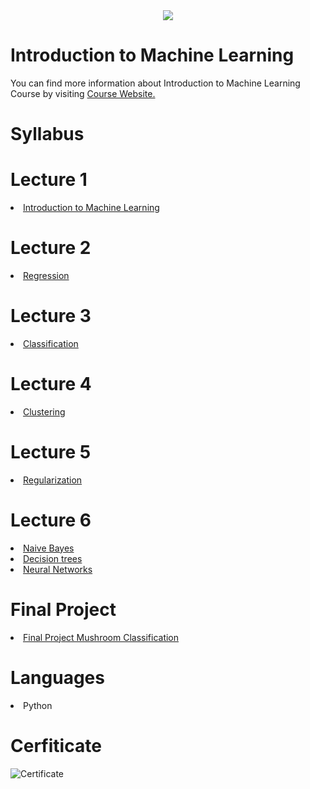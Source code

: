 <div align="center" dir="auto">
  <img src="https://github.com/globalaihub/introduction-to-machine-learning/raw/main/Decision%20Trees/img/logo.png" style="max-width: 100%;">
</div>

# Introduction to Machine Learning
<p dir="auto">You can find more information about Introduction to Machine Learning Course by visiting <a href="https://globalaihub.com/courses/introduction-to-machine-learning/" rel="nofollow">Course Website.</a></p>

# Syllabus

# Lecture 1
<li><a href="https://github.com/jiyadkhan10/Introduction-to-Machine-Learning/tree/main/Introduction%20to%20Machine%20Learning/Introduction%20to%20Machine%20Learning">Introduction to Machine Learning </a></li>

# Lecture 2
<li><a href="https://github.com/jiyadkhan10/Introduction-to-Machine-Learning/tree/main/Introduction%20to%20Machine%20Learning/Regression"> Regression </a></li>

# Lecture 3
<li><a href="https://github.com/jiyadkhan10/Introduction-to-Machine-Learning/tree/main/Introduction%20to%20Machine%20Learning/Classification"> Classification </a></li>

# Lecture 4
<li><a href="https://github.com/jiyadkhan10/Introduction-to-Machine-Learning/tree/main/Introduction%20to%20Machine%20Learning/Clustering"> Clustering </a></li>

# Lecture 5
<li><a href="https://github.com/jiyadkhan10/Introduction-to-Machine-Learning/tree/main/Introduction%20to%20Machine%20Learning/Regularization"> Regularization </a></li>

# Lecture 6
<li><a href="https://github.com/jiyadkhan10/Introduction-to-Machine-Learning/tree/main/Introduction%20to%20Machine%20Learning/Naive%20Bayes"> Naive Bayes </a></li>
<li><a href="https://github.com/jiyadkhan10/Introduction-to-Machine-Learning/tree/main/Introduction%20to%20Machine%20Learning/Decision%20trees"> Decision trees </a></li>
<li><a href="https://github.com/jiyadkhan10/Introduction-to-Machine-Learning/tree/main/Introduction%20to%20Machine%20Learning/Neural%20networks"> Neural Networks </a></li>

# Final Project
<li><a href="https://github.com/jiyadkhan10/Introduction-to-Machine-Learning/tree/main/Introduction%20to%20Machine%20Learning/Final%20Project%20Mushroom%20Classification"> Final Project Mushroom Classification </a></li>

# Languages
<li> Python </li>

# Cerfiticate 
<img src="/MahreenAthar/introduction-to-machine-learning/raw/main/ML_Certificate.png" alt="Certificate" style="max-width: 100%;">

